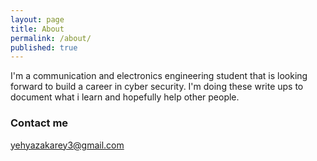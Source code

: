 ```yaml
---
layout: page
title: About
permalink: /about/
published: true
---
```


I'm a communication and electronics engineering student that is looking forward to build a career in cyber security. I'm doing these write ups to document what i learn and hopefully help other people.
### Contact me

[yehyazakarey3@gmail.com](mailto:email@domain.com)
